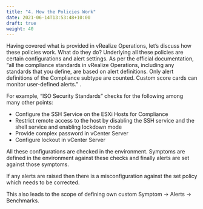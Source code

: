 ```yaml
---
title: "4. How the Policies Work"
date: 2021-06-14T13:53:48+10:00
draft: true
weight: 40
---
```


Having covered what is provided in vRealize Operations, let’s discuss how these policies work. What do they do? Underlying all these policies are certain configurations and alert settings. As per the official documentation, “all the compliance standards in vRealize Operations, including any standards that you define, are based on alert definitions. Only alert definitions of the Compliance subtype are counted. Custom score cards can monitor user-defined alerts.” .

For example, “ISO Security Standards” checks for the following among many other points:

- Configure the SSH Service on the ESXi Hosts for Compliance
- Restrict remote access to the host by disabling the SSH service and the shell service and enabling lockdown mode 
- Provide complex password in vCenter Server 
- Configure lockout in vCenter Server

All these configurations are checked in the environment. Symptoms are defined in the environment against these checks and finally alerts are set against those symptoms.

If any alerts are raised then there is a misconfiguration against the set policy which needs to be corrected. 

This also leads to the scope of defining own custom Symptom -> Alerts -> Benchmarks. 